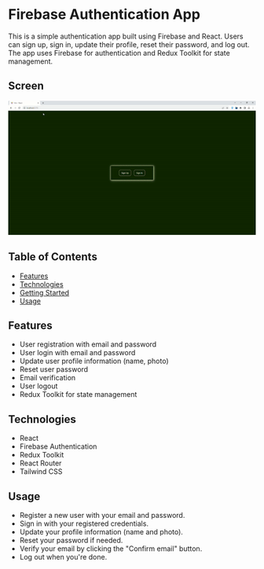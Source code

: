 # Firebase Authentication App

This is a simple authentication app built using Firebase and React. Users can sign up, sign in, update their profile, reset their password, and log out. The app uses Firebase for authentication and Redux Toolkit for state management.

## Screen

![](./public/screen.gif)

## Table of Contents
- [Features](#features)
- [Technologies](#technologies)
- [Getting Started](#getting-started)
- [Usage](#usage)

## Features

- User registration with email and password
- User login with email and password
- Update user profile information (name, photo)
- Reset user password
- Email verification
- User logout
- Redux Toolkit for state management

## Technologies

- React
- Firebase Authentication
- Redux Toolkit
- React Router
- Tailwind CSS

## Usage
- Register a new user with your email and password.
- Sign in with your registered credentials.
- Update your profile information (name and photo).
- Reset your password if needed.
- Verify your email by clicking the "Confirm email" button.
- Log out when you're done.